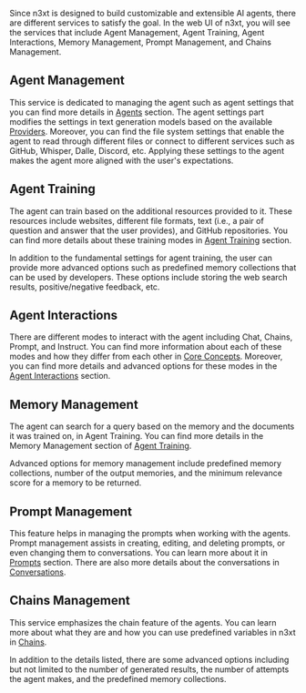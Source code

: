 Since n3xt is designed to build customizable and extensible AI agents, there are different services to satisfy the goal. In the web UI of n3xt, you will see the services that include Agent Management, Agent Training, Agent Interactions, Memory Management, Prompt Management, and Chains Management.

## Agent Management
This service is dedicated to managing the agent such as agent settings that you can find more details in [Agents](https://sr_fede.github.io/n3xt/2-Concepts/3-Agents.html) section. The agent settings part modifies the settings in text generation models based on the available [Providers](https://sr_fede.github.io/n3xt/2-Concepts/2-Providers.html). Moreover, you can find the file system settings that enable the agent to read through different files or connect to different services such as GitHub, Whisper, Dalle, Discord, etc. Applying these settings to the agent makes the agent more aligned with the user's expectations.

## Agent Training
The agent can train based on the additional resources provided to it. These resources include websites, different file formats, text (i.e., a pair of question and answer that the user provides), and GitHub repositories. You can find more details about these training modes in [Agent Training](https://sr_fede.github.io/n3xt/2-Concepts/8-Agent%20Training.html) section.

In addition to the fundamental settings for agent training, the user can provide more advanced options such as predefined memory collections that can be used by developers. These options include storing the web search results, positive/negative feedback, etc.

## Agent Interactions
There are different modes to interact with the agent including Chat, Chains, Prompt, and Instruct. You can find more information about each of these modes and how they differ from each other in [Core Concepts](https://sr_fede.github.io/n3xt/2-Concepts/0-Core%20Concepts.html). Moreover, you can find more details and advanced options for these modes in the [Agent Interactions](https://sr_fede.github.io/n3xt/2-Concepts/9-Agent%20Interactions.html) section.

## Memory Management
The agent can search for a query based on the memory and the documents it was trained on, in Agent Training. You can find more details in the Memory Management section of [Agent Training](https://sr_fede.github.io/n3xt/2-Concepts/8-Agent%20Training.html).

Advanced options for memory management include predefined memory collections, number of the output memories, and the minimum relevance score for a memory to be returned.

## Prompt Management
This feature helps in managing the prompts when working with the agents. Prompt management assists in creating, editing, and deleting prompts, or even changing them to conversations. You can learn more about it in [Prompts](https://sr_fede.github.io/n3xt/2-Concepts/5-Prompts.html) section. There are also more details about the conversations in [Conversations](https://sr_fede.github.io/n3xt/2-Concepts/7-Conversations.html).

## Chains Management
This service emphasizes the chain feature of the agents. You can learn more about what they are and how you can use predefined variables in n3xt in [Chains](https://sr_fede.github.io/n3xt/2-Concepts/6-Chains.html).

In addition to the details listed, there are some advanced options including but not limited to the number of generated results, the number of attempts the agent makes, and the predefined memory collections.
